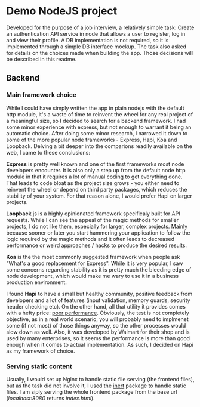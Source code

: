 # Demo NodeJS project

Developed for the purpose of a job interview, a relatively simple task: Create an authentication API service in node that allows a user to register, log in and view their profile. A DB implementation is not required, so it is implemented through a simple DB interface mockup.
The task also asked for details on the choices made when building the app. Those decisions will be described in this readme.

## Backend

### Main framework choice

While I could have simply written the app in plain nodejs with the default http module, it's a waste of time to reinvent the wheel for any real project of a meaningful size, so I decided to search for a backend framework. I had some minor experience with express, but not enough to warrant it being an automatic choice. After doing some minor research, I narrowed it down to some of the more popular node frameworks - Express, Hapi, Koa and Loopback. Delving a bit deeper into the comparions readily available on the web, I came to these conclusions:

**Express** is pretty well known and one of the first frameworks most node developers encounter. It is also only a step up from the default node http module in that it requires a lot of manual coding to get everything done. That leads to code bloat as the project size grows - you either need to reinvent the wheel or depend on third party packages, which reduces the stability of your system. For that reason alone, I would prefer Hapi on larger projects.

**Loopback** js is a highly opinionated framework specificaly built for API requests. While I can see the appeal of the magic methods for smaller projects, I do not like them, especially for larger, complex projects. Mainly because sooner or later you start hammering your application to follow the logic required by the magic methods and it often leads to decreased performance or weird approaches / hacks to produce the desired results.

**Koa** is the the most commonly suggested framework when people ask "What's a good replacement for Express". While it is very popular, I saw some concerns regarding stability as it is pretty much the bleeding edge of node development, which would make me wary to use it in a business production environment.

I found **Hapi** to have a small but healthy community, positive feedback from developers and a lot of features (input validation, memory guards, security header checking etc). On the other hand, all that utility it provides comes with a hefty price: [poor performance](https://raygun.com/blog/2016/06/node-performance/). Obviously, the test is not completely objective, as in a real world scenario, you will probably need to implmenet some (if not most) of those things anyway, so the other processes would slow down as well. Also, it was developed by Walmart for their shop and is used by many enterprises, so it seems the performance is more than good enough when it comes to actual implementation. As such, I decided on Hapi as my framework of choice.

### Serving static content

Usually, I would set up Nginx to handle static file serving (the frontend files), but as the task did not involve it, I used the [inert](https://github.com/hapijs/inert) package to handle static files. I am siply serving the whole frontend package from the base url (*localhost:8080* returns *index.html*).